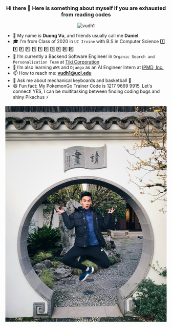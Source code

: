 <h3 align="center"> Hi there 👋 Here is something about myself if you are exhausted from reading codes </h3>

<p align="center"> <img src="https://komarev.com/ghpvc/?username=vudh1" alt="vudh1" /> </p>

- 🤔 My name is **Duong Vu**, and friends usually call me **Daniel**
- 🎓 I'm from Class of 2020 in `UC Irvine` with B.S in Computer Science 1️⃣ 1️⃣ 1️⃣ 1️⃣ 1️⃣ 1️⃣ 0️⃣ 0️⃣ 1️⃣ 0️⃣ 0️⃣
- 🔭 I’m currently a Backend Software Engineer in `Organic Search and Personalization Team` at [Tiki Corporation](https://www.crunchbase.com/organization/tiki-vn)
- 🌱 I’m also learning `AWS` and `Django` as an AI Engineer Intern at [IPMD, Inc.](http://www.ipmdinc.com/project-m.html) 
- 📫 How to reach me: **vudh1@uci.edu**
- 💬 Ask me about mechanical keyboards and basketball 🏀
- 😄 Fun fact: My PokemonGo Trainer Code is 1217 9669 9915. Let's connect! YES, I can be multitasking between finding coding bugs and shiny Pikachus ⚡

![](profile.JPG)
